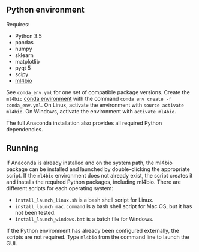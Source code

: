 ## Python environment

Requires:
- Python 3.5
- pandas
- numpy
- sklearn
- matplotlib
- pyqt 5
- scipy
- [ml4bio](https://github.com/gitter-lab/ml4bio)

See `conda_env.yml` for one set of compatible package versions.
Create the `ml4bio` [conda environment](https://conda.io/docs/user-guide/tasks/manage-environments.html) with the command `conda env create -f conda_env.yml`.
On Linux, activate the environment with `source activate ml4bio`.
On Windows, activate the environment with `activate ml4bio`.

The full Anaconda installation also provides all required Python dependencies.

## Running

If Anaconda is already installed and on the system path, the ml4bio package can be installed and launched by double-clicking the appropriate script.
If the `ml4bio` environment does not already exist, the script creates it and installs the required Python packages, including ml4bio.
There are different scripts for each operating system:
- `install_launch_linux.sh` is a bash shell script for Linux.
- `install_launch_mac.command` is a bash shell script for Mac OS, but it has not been tested.
- `install_launch_windows.bat` is a batch file for Windows.

If the Python environment has already been configured externally, the scripts are not required.
Type `ml4bio` from the command line to launch the GUI.
